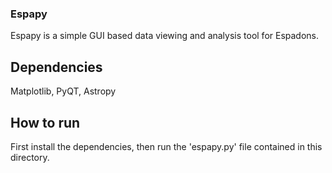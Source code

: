 ### Espapy ###

Espapy is a simple GUI based data viewing and analysis tool for Espadons.


## Dependencies ##

Matplotlib, PyQT, Astropy


## How to run ##

First install the dependencies, then run the 'espapy.py' file contained in this directory.

